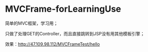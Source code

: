 # MVCFrame-forLearningUse
简单的MVC框架，学习用；

只做了处理GET的Controller，而且直接跳转到JSP没有用其他模板引擎；

效果：http://47.109.98.112/MVCFrameTest/hello
